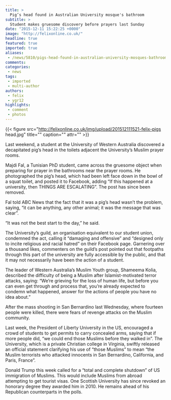 ```yaml
---
title: >
  Pig’s head found in Australian University mosque's bathroom
subtitle: >
  Student makes gruesome discovery before prayers last Sunday
date: "2015-12-11 15:22:25 +0000"
image: "http://felixonline.co.uk/"
headline: true
featured: true
imported: true
aliases:
 - /news/5810/pigs-head-found-in-australian-university-mosques-bathroom
comments:
categories:
 - news
tags:
 - imported
 - multi-author
authors:
 - felix
 - ygr12
highlights:
 - comment
 - photos
---
```



{{< figure src="http://felixonline.co.uk/img/upload/201512111521-felix-pigs head.jpg" title="" caption="" attr="" >}}

Last weekend, a student at the University of Western Australia discovered a decapitated pig’s head in the toilets adjacent the University’s Muslim prayer rooms.

Majdi Fal, a Tunisian PhD student, came across the gruesome object when preparing for prayer in the bathrooms near the prayer rooms. He photographed the pig’s head, which had been left face down in the bowl of a squat toilet, and posted it to Facebook, adding “If this happened at a university, then THINGS ARE ESCALATING”. The post has since been removed.

Fal told ABC News that the fact that it was a pig’s head wasn’t the problem, saying, “it can be anything, any other animal; it was the message that was clear”.

“It was not the best start to the day,” he said.

The University’s guild, an organisation equivalent to our student union, condemned the act, calling it “damaging and offensive” and “designed only to incite religious and racial hatred” on their Facebook page. Garnering over a thousand likes, commenters on the guild’s post pointed out that footpaths through this part of the university are fully accessible by the public, and that it may not necessarily have been the action of a student.

The leader of Western Australia’s Muslim Youth group, Shameema Kolia, described the difficulty of being a Muslim after Islamist-motivated terror attacks, saying: “We’re grieving for the loss of human life, but before you can even get through and process that, you’re already expected to condemn what happened, answer for the actions of people you have no idea about.”

After the mass shooting in San Bernardino last Wednesday, where fourteen people were killed, there were fears of revenge attacks on the Muslim community.

Last week, the President of Liberty University in the US, encouraged a crowd of students to get permits to carry concealed arms, saying that if more people did, “we could end those Muslims before they walked in”. The University, which is a private Christian college in Virginia, swiftly released an official statement clarifying his use of “those Muslims” to mean “the Muslim terrorists who attacked innocents in San Bernardino, California, and Paris, France”.

Donald Trump this week called for a “total and complete shutdown” of US immigration of Muslims. This would include Muslims from abroad attempting to get tourist visas. One Scottish University has since revoked an honorary degree they awarded him in 2010. He remains ahead of his Republican counterparts in the polls.
